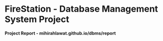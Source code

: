 # FireStation - Database Management System Project
#### Project Report  - mihirahlawat.github.io/dbms/report

